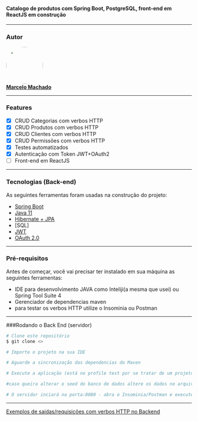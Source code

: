 <h4 align="left">
 Catalogo de produtos com Spring Boot, PostgreSQL, front-end em ReactJS em construção
</h4>


---

### Autor

<a href="https://www.linkedin.com/in/marcelomachado1987/">
 <img style="border-radius: 50%;" src="https://media-exp1.licdn.com/dms/image/C4E03AQEwV54JjLc-9g/profile-displayphoto-shrink_800_800/0/1621682542460?e=1626912000&v=beta&t=Ctis1Z8wFBsNtnuMhTXGp7cXWA12JyY5t9KF9rfQf58" width="100px;" alt=""/>
 <br />
<b>Marcelo Machado</b></a>
 <br />

---

### Features

- [x] CRUD Categorias com verbos HTTP
- [x] CRUD Produtos com verbos HTTP
- [x] CRUD Clientes com verbos HTTP
- [x] CRUD Permissões com verbos HTTP
- [x] Testes automatizados
- [x] Autenticação com Token JWT+OAuth2
- [ ] Front-end em ReactJS

---

### Tecnologias (Back-end)

As seguintes ferramentas foram usadas na construção do projeto:

- [Spring Boot](https://spring.io/projects)
- [Java 11](https://docs.oracle.com/en/java/javase/11/)
- [Hibernate + JPA](https://hibernate.org/)
- [SQL]
- [JWT](https://jwt.io/)
- [OAuth 2.0](https://oauth.net/2/)

---

### Pré-requisitos

Antes de começar, você vai precisar ter instalado em sua máquina as seguintes ferramentas:

* IDE para desenvolvimento JAVA como Inteliji(a mesma que usei) ou Spring Tool Suite 4
* Gerenciador de dependencias maven
* para testar os verbos HTTP utilize o Insominia ou Postman

---

###Rodando o Back End (servidor)

```bash
# Clone este repositório
$ git clone <>

# Importe o projeto na sua IDE

# Aguarde a sincronização das dependencias do Maven

# Execute a aplicação (está no profile test por se tratar de um projeto desenvolvido com intuito de estudo)

#caso queira alterar o seed do banco de dados altere os dados no arquivo resoruces/data.sql

# O servidor inciará na porta:8080 - abra o Insominia/Postman e execute os verbos HTML na url <http://localhost:8080/clients>

```

---

[Exemplos de saidas/requisições com verbos HTTP no Backend](https://github.com/MarceloMachadoxD/CatalogoDeProdutos/blob/a102c64260a10f5051fb2b523789f9b9ae8ce13b/backend/BACKEND.MD)
